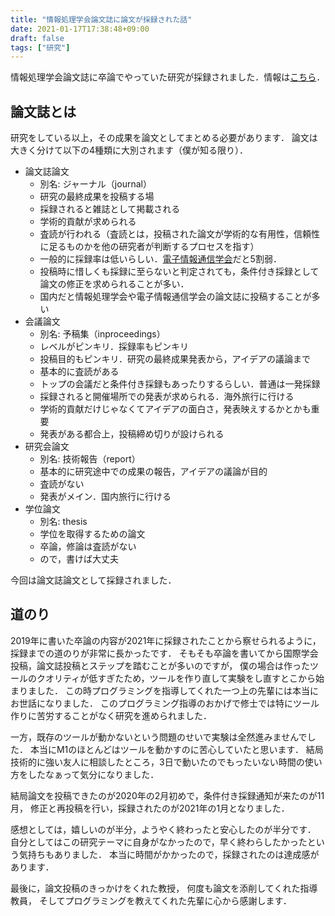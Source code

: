 ```yaml
---
title: "情報処理学会論文誌に論文が採録された話"
date: 2021-01-17T17:38:48+09:00
draft: false
tags: ["研究"]
---
```


情報処理学会論文誌に卒論でやっていた研究が採録されました．情報は[こちら](https://sdl.ist.osaka-u.ac.jp/pman/pman3.cgi?D=677)．

## 論文誌とは

研究をしている以上，その成果を論文としてまとめる必要があります．
論文は大きく分けて以下の4種類に大別されます（僕が知る限り）．

- 論文誌論文
  - 別名: ジャーナル（journal）
  - 研究の最終成果を投稿する場
  - 採録されると雑誌として掲載される
  - 学術的貢献が求められる
  - 査読が行われる（査読とは，投稿された論文が学術的な有用性，信頼性に足るものかを他の研究者が判断するプロセスを指す）
  - 一般的に採録率は低いらしい．[電子情報通信学会](https://search.ieice.org/statistics.html)だと5割弱．
  - 投稿時に惜しくも採録に至らないと判定されても，条件付き採録として論文の修正を求められることが多い．
  - 国内だと情報処理学会や電子情報通信学会の論文誌に投稿することが多い
- 会議論文
  - 別名: 予稿集（inproceedings）
  - レベルがピンキリ．採録率もピンキリ
  - 投稿目的もピンキリ．研究の最終成果発表から，アイデアの議論まで
  - 基本的に査読がある
  - トップの会議だと条件付き採録もあったりするらしい．普通は一発採録
  - 採録されると開催場所での発表が求められる．海外旅行に行ける
  - 学術的貢献だけじゃなくてアイデアの面白さ，発表映えするかとかも重要
  - 発表がある都合上，投稿締め切りが設けられる
- 研究会論文
  - 別名: 技術報告（report）
  - 基本的に研究途中での成果の報告，アイデアの議論が目的
  - 査読がない
  - 発表がメイン．国内旅行に行ける
- 学位論文
  - 別名: thesis
  - 学位を取得するための論文
  - 卒論，修論は査読がない
  - ので，書けば大丈夫

今回は論文誌論文として採録されました．

## 道のり

2019年に書いた卒論の内容が2021年に採録されたことから察せられるように，
採録までの道のりが非常に長かったです．
そもそも卒論を書いてから国際学会投稿，論文誌投稿とステップを踏むことが多いのですが，
僕の場合は作ったツールのクオリティが低すぎたため，ツールを作り直して実験をし直すとこから始まりました．
この時プログラミングを指導してくれた一つ上の先輩には本当にお世話になりました．
このプログラミング指導のおかげで修士では特にツール作りに苦労することがなく研究を進められました．

一方，既存のツールが動かないという問題のせいで実験は全然進みませんでした．
本当にM1のほとんどはツールを動かすのに苦心していたと思います．
結局技術的に強い友人に相談したところ，3日で動いたのでもったいない時間の使い方をしたなぁって気分になりました．

結局論文を投稿できたのが2020年の2月初めで，条件付き採録通知が来たのが11月，
修正と再投稿を行い，採録されたのが2021年の1月となりました．

感想としては，嬉しいのが半分，ようやく終わったと安心したのが半分です．
自分としてはこの研究テーマに自身がなかったので，早く終わらしたかったという気持ちもありました．
本当に時間がかかったので，採録されたのは達成感があります．

最後に，論文投稿のきっかけをくれた教授，
何度も論文を添削してくれた指導教員，
そしてプログラミングを教えてくれた先輩に心から感謝します．

